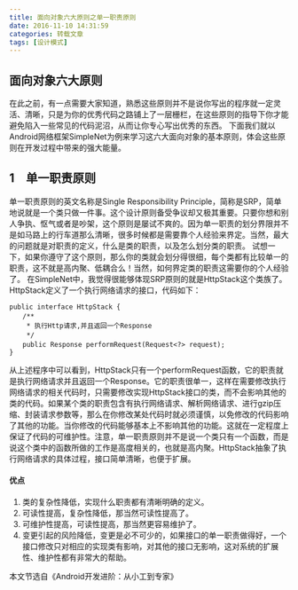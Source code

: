 ```yaml
---
title: 面向对象六大原则之单一职责原则
date: 2016-11-10 14:31:59
categories: 转载文章
tags: [设计模式]
---
```


## 面向对象六大原则
在此之前，有一点需要大家知道，熟悉这些原则并不是说你写出的程序就一定灵活、清晰，只是为你的优秀代码之路铺上了一层栅栏，在这些原则的指导下你才能避免陷入一些常见的代码泥沼，从而让你专心写出优秀的东西。
下面我们就以Android网络框架SimpleNet为例来学习这六大面向对象的基本原则，体会这些原则在开发过程中带来的强大能量。

## 1　单一职责原则
单一职责原则的英文名称是Single Responsibility Principle，简称是SRP，简单地说就是一个类只做一件事。这个设计原则备受争议却又极其重要。只要你想和别人争执、怄气或者是吵架，这个原则是屡试不爽的。因为单一职责的划分界限并不是如马路上的行车道那么清晰，很多时候都是需要靠个人经验来界定。当然，最大的问题就是对职责的定义，什么是类的职责，以及怎么划分类的职责。
试想一下，如果你遵守了这个原则，那么你的类就会划分得很细，每个类都有比较单一的职责，这不就是高内聚、低耦合么！当然，如何界定类的职责这需要你的个人经验了。
在SimpleNet中，我觉得很能够体现SRP原则的就是HttpStack这个类族了。HttpStack定义了一个执行网络请求的接口，代码如下：

```
public interface HttpStack {
　　/**
　　 * 执行Http请求,并且返回一个Response
　　 */
　　public Response performRequest(Request<?> request);
}
```
从上述程序中可以看到，HttpStack只有一个performRequest函数，它的职责就是执行网络请求并且返回一个Response。它的职责很单一，这样在需要修改执行网络请求的相关代码时，只需要修改实现HttpStack接口的类，而不会影响其他的类的代码。如果某个类的职责包含有执行网络请求、解析网络请求、进行gzip压缩、封装请求参数等，那么在你修改某处代码时就必须谨慎，以免修改的代码影响了其他的功能。当你修改的代码能够基本上不影响其他的功能。这就在一定程度上保证了代码的可维护性。注意，单一职责原则并不是说一个类只有一个函数，而是说这个类中的函数所做的工作是高度相关的，也就是高内聚。HttpStack抽象了执行网络请求的具体过程，接口简单清晰，也便于扩展。

#### 优点

1. 类的复杂性降低，实现什么职责都有清晰明确的定义。
2. 可读性提高，复杂性降低，那当然可读性提高了。
3. 可维护性提高，可读性提高，那当然更容易维护了。
4. 变更引起的风险降低，变更是必不可少的，如果接口的单一职责做得好，一个接口修改只对相应的实现类有影响，对其他的接口无影响，这对系统的扩展性、维护性都有非常大的帮助。



本文节选自《Android开发进阶：从小工到专家》
